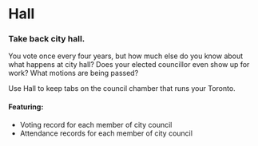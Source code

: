 # Hall #
### Take back city hall. ###

You vote once every four years, but how much else do you know about what happens at city hall? Does your elected councillor even show up for work? What motions are being passed?

Use Hall to keep tabs on the council chamber that runs your Toronto.

#### Featuring: ####
- Voting record for each member of city council
- Attendance records for each member of city council
